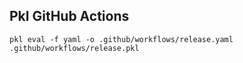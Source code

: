 Pkl GitHub Actions
------------------

```
pkl eval -f yaml -o .github/workflows/release.yaml .github/workflows/release.pkl 
```
